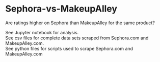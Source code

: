 # Sephora-vs-MakeupAlley
Are ratings higher on Sephora than MakeupAlley for the same product?


See Jupyter notebook for analysis. <br>
See csv files for complete data sets scraped from Sephora.com and MakeupAlley.com. <br>
See python files for scripts used to scrape Sephora.com and MakeupAlley.com
